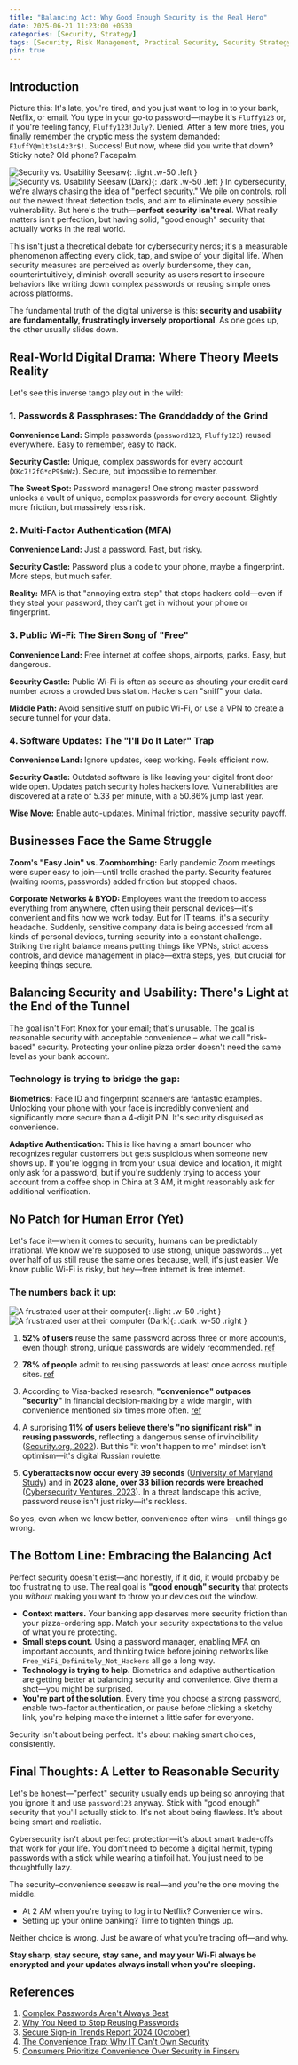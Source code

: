 ```yaml
---
title: "Balancing Act: Why Good Enough Security is the Real Hero"
date: 2025-06-21 11:23:00 +0530
categories: [Security, Strategy]
tags: [Security, Risk Management, Practical Security, Security Strategy]
pin: true
---
```


## Introduction

Picture this: It's late, you're tired, and you just want to log in to your bank, Netflix, or email. You type in your go-to password—maybe it's `Fluffy123` or, if you're feeling fancy, `Fluffy123!July?`. Denied. After a few more tries, you finally remember the cryptic mess the system demanded: `F1uffY@m1t3sL4z3r$!`. Success! But now, where did you write that down? Sticky note? Old phone? Facepalm.

![Security vs. Usability Seesaw](/assets/img/posts/seasawsecurity.png){: .light .w-50 .left }![Security vs. Usability Seesaw (Dark)](/assets/img/posts/seasawsecuritydark.png){: .dark .w-50 .left }   In cybersecurity, we're always chasing the idea of "perfect security." We pile on controls, roll out the newest threat detection tools, and aim to eliminate every possible vulnerability. But here's the truth—**perfect security isn't real**. What really matters isn't perfection, but having solid, "good enough" security that actually works in the real world.

This isn't just a theoretical debate for cybersecurity nerds; it's a measurable phenomenon affecting every click, tap, and swipe of your digital life. When security measures are perceived as overly burdensome, they can, counterintuitively, diminish overall security as users resort to insecure behaviors like writing down complex passwords or reusing simple ones across platforms.

The fundamental truth of the digital universe is this: **security and usability are fundamentally, frustratingly inversely proportional**. As one goes up, the other usually slides down.

## Real-World Digital Drama: Where Theory Meets Reality

Let's see this inverse tango play out in the wild:

### 1. Passwords & Passphrases: The Granddaddy of the Grind

**Convenience Land:** Simple passwords (`password123`, `Fluffy123`) reused everywhere. Easy to remember, easy to hack.

**Security Castle:** Unique, complex passwords for every account (`XKc7!2fG*qP9$mWz`). Secure, but impossible to remember.

**The Sweet Spot:** Password managers! One strong master password unlocks a vault of unique, complex passwords for every account. Slightly more friction, but massively less risk.

### 2. Multi-Factor Authentication (MFA)

**Convenience Land:** Just a password. Fast, but risky.

**Security Castle:** Password plus a code to your phone, maybe a fingerprint. More steps, but much safer.

**Reality:** MFA is that "annoying extra step" that stops hackers cold—even if they steal your password, they can't get in without your phone or fingerprint.

### 3. Public Wi-Fi: The Siren Song of "Free"

**Convenience Land:** Free internet at coffee shops, airports, parks. Easy, but dangerous.

**Security Castle:** Public Wi-Fi is often as secure as shouting your credit card number across a crowded bus station. Hackers can "sniff" your data.

**Middle Path:** Avoid sensitive stuff on public Wi-Fi, or use a VPN to create a secure tunnel for your data.

### 4. Software Updates: The "I'll Do It Later" Trap

**Convenience Land:** Ignore updates, keep working. Feels efficient now.

**Security Castle:** Outdated software is like leaving your digital front door wide open. Updates patch security holes hackers love. Vulnerabilities are discovered at a rate of 5.33 per minute, with a 50.86% jump last year.

**Wise Move:** Enable auto-updates. Minimal friction, massive security payoff.

## Businesses Face the Same Struggle

**Zoom's "Easy Join" vs. Zoombombing:** Early pandemic Zoom meetings were super easy to join—until trolls crashed the party. Security features (waiting rooms, passwords) added friction but stopped chaos.

**Corporate Networks & BYOD:** Employees want the freedom to access everything from anywhere, often using their personal devices—it's convenient and fits how we work today. But for IT teams, it's a security headache. Suddenly, sensitive company data is being accessed from all kinds of personal devices, turning security into a constant challenge. Striking the right balance means putting things like VPNs, strict access controls, and device management in place—extra steps, yes, but crucial for keeping things secure.

## Balancing Security and Usability: There's Light at the End of the Tunnel

The goal isn't Fort Knox for your email; that's unusable. The goal is reasonable security with acceptable convenience – what we call "risk-based" security. Protecting your online pizza order doesn't need the same level as your bank account.

### Technology is trying to bridge the gap:

**Biometrics:** Face ID and fingerprint scanners are fantastic examples. Unlocking your phone with your face is incredibly convenient and significantly more secure than a 4-digit PIN. It's security disguised as convenience.

**Adaptive Authentication:** This is like having a smart bouncer who recognizes regular customers but gets suspicious when someone new shows up. If you're logging in from your usual device and location, it might only ask for a password, but if you're suddenly trying to access your account from a coffee shop in China at 3 AM, it might reasonably ask for additional verification.

## No Patch for Human Error (Yet)

Let's face it—when it comes to security, humans can be predictably irrational. We know we're supposed to use strong, unique passwords... yet over half of us still reuse the same ones because, well, it's just easier. We know public Wi-Fi is risky, but hey—free internet is free internet.

### The numbers back it up:
![A frustrated user at their computer](/assets/img/posts/frustratedguy.png){: .light .w-50 .right }![A frustrated user at their computer (Dark)](/assets/img/posts/frustratedguydark.png){: .dark .w-50 .right }
1. **52% of users** reuse the same password across three or more accounts, even though strong, unique passwords are widely recommended. [ref](https://www.army.mil/article/280417/secure_our_world_cecom_recommends_strong_passwords_and_password_managers)

2. **78% of people** admit to reusing passwords at least once across multiple sites. [ref](https://www.securitymagazine.com/articles/100765-78-of-people-use-the-same-password-across-multiple-accounts)

3. According to Visa-backed research, **"convenience" outpaces "security"** in financial decision-making by a wide margin, with convenience mentioned six times more often. [ref](https://www.americanbanker.com/creditunions/news/consumers-value-convenience-over-security-for-payments-report)

4. A surprising **11% of users believe there's "no significant risk" in reusing passwords**, reflecting a dangerous sense of invincibility ([Security.org, 2022](https://www.security.org/resources/online-password-strategies/)). But this "it won't happen to me" mindset isn't optimism—it's digital Russian roulette.

5. **Cyberattacks now occur every 39 seconds** ([University of Maryland Study](https://eng.umd.edu/news/story/study-hackers-attack-every-39-seconds)) and in **2023 alone, over 33 billion records were breached** ([Cybersecurity Ventures, 2023](https://cybersecurityventures.com/hackerpocalypse-cybercrime-report-2016/)). In a threat landscape this active, password reuse isn't just risky—it's reckless.

So yes, even when we know better, convenience often wins—until things go wrong.

## The Bottom Line: Embracing the Balancing Act

Perfect security doesn't exist—and honestly, if it did, it would probably be too frustrating to use. The real goal is **"good enough" security** that protects you *without* making you want to throw your devices out the window.

- **Context matters.** Your banking app deserves more security friction than your pizza-ordering app. Match your security expectations to the value of what you're protecting.
- **Small steps count.** Using a password manager, enabling MFA on important accounts, and thinking twice before joining networks like `Free_WiFi_Definitely_Not_Hackers` all go a long way.
- **Technology is trying to help.** Biometrics and adaptive authentication are getting better at balancing security and convenience. Give them a shot—you might be surprised.
- **You're part of the solution.** Every time you choose a strong password, enable two-factor authentication, or pause before clicking a sketchy link, you're helping make the internet a little safer for everyone.

Security isn't about being perfect. It's about making smart choices, consistently.

## Final Thoughts: A Letter to Reasonable Security

Let's be honest—"perfect" security usually ends up being so annoying that you ignore it and use `password123` anyway. Stick with "good enough" security that you'll actually stick to. It's not about being flawless. It's about being smart and realistic.

Cybersecurity isn't about perfect protection—it's about smart trade-offs that work for your life. You don't need to become a digital hermit, typing passwords with a stick while wearing a tinfoil hat. You just need to be thoughtfully lazy.

The security–convenience seesaw is real—and you're the one moving the middle.

- At 2 AM when you're trying to log into Netflix? Convenience wins.
- Setting up your online banking? Time to tighten things up.

Neither choice is wrong. Just be aware of what you're trading off—and why.

**Stay sharp, stay secure, stay sane, and may your Wi-Fi always be encrypted and your updates always install when you're sleeping.**

## References

1. [Complex Passwords Aren't Always Best](https://www.jcu.edu.au/news/releases/2021/may/complex-passwords-arent-always-best)
2. [Why You Need to Stop Reusing Passwords](https://nordpass.com/blog/stop-reusing-passwords/)
3. [Secure Sign-in Trends Report 2024 (October)](https://www.okta.com/sites/default/files/2024-10/Secure%20Sign-in%20Trends%20Report%202024.pdf)
4. [The Convenience Trap: Why IT Can't Own Security](https://thebusinessnews.com/northeast/the-convenience-trap-why-it-cant-own-security/)
5. [Consumers Prioritize Convenience Over Security in Finserv](https://www.americanbanker.com/creditunions/news/consumers-value-convenience-over-security-for-payments-report)